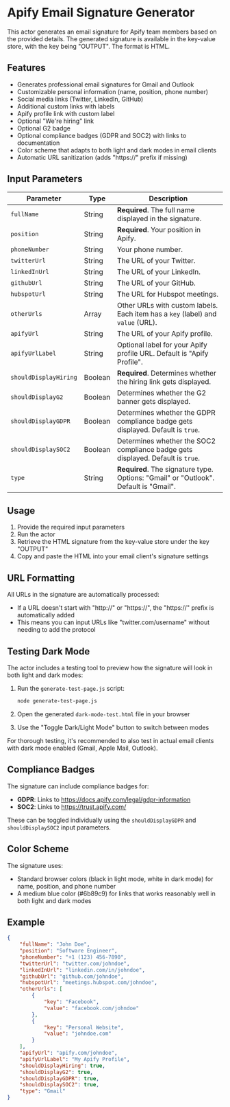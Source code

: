 # Apify Email Signature Generator

This actor generates an email signature for Apify team members based on the provided details.
The generated signature is available in the key-value store, with the key being "OUTPUT".
The format is HTML.

## Features

- Generates professional email signatures for Gmail and Outlook
- Customizable personal information (name, position, phone number)
- Social media links (Twitter, LinkedIn, GitHub)
- Additional custom links with labels
- Apify profile link with custom label
- Optional "We're hiring" link
- Optional G2 badge
- Optional compliance badges (GDPR and SOC2) with links to documentation
- Color scheme that adapts to both light and dark modes in email clients
- Automatic URL sanitization (adds "https://" prefix if missing)

## Input Parameters

| Parameter | Type | Description |
|-----------|------|-------------|
| `fullName` | String | **Required**. The full name displayed in the signature. |
| `position` | String | **Required**. Your position in Apify. |
| `phoneNumber` | String | Your phone number. |
| `twitterUrl` | String | The URL of your Twitter. |
| `linkedInUrl` | String | The URL of your LinkedIn. |
| `githubUrl` | String | The URL of your GitHub. |
| `hubspotUrl` | String | The URL for Hubspot meetings. |
| `otherUrls` | Array | Other URLs with custom labels. Each item has a `key` (label) and `value` (URL). |
| `apifyUrl` | String | The URL of your Apify profile. |
| `apifyUrlLabel` | String | Optional label for your Apify profile URL. Default is "Apify Profile". |
| `shouldDisplayHiring` | Boolean | **Required**. Determines whether the hiring link gets displayed. |
| `shouldDisplayG2` | Boolean | Determines whether the G2 banner gets displayed. |
| `shouldDisplayGDPR` | Boolean | Determines whether the GDPR compliance badge gets displayed. Default is `true`. |
| `shouldDisplaySOC2` | Boolean | Determines whether the SOC2 compliance badge gets displayed. Default is `true`. |
| `type` | String | **Required**. The signature type. Options: "Gmail" or "Outlook". Default is "Gmail". |

## Usage

1. Provide the required input parameters
2. Run the actor
3. Retrieve the HTML signature from the key-value store under the key "OUTPUT"
4. Copy and paste the HTML into your email client's signature settings

## URL Formatting

All URLs in the signature are automatically processed:
- If a URL doesn't start with "http://" or "https://", the "https://" prefix is automatically added
- This means you can input URLs like "twitter.com/username" without needing to add the protocol

## Testing Dark Mode

The actor includes a testing tool to preview how the signature will look in both light and dark modes:

1. Run the `generate-test-page.js` script:

   ```bash
   node generate-test-page.js
   ```

2. Open the generated `dark-mode-test.html` file in your browser
3. Use the "Toggle Dark/Light Mode" button to switch between modes

For thorough testing, it's recommended to also test in actual email clients with dark mode enabled (Gmail, Apple Mail, Outlook).

## Compliance Badges

The signature can include compliance badges for:

- **GDPR**: Links to <https://docs.apify.com/legal/gdpr-information>
- **SOC2**: Links to <https://trust.apify.com/>

These can be toggled individually using the `shouldDisplayGDPR` and `shouldDisplaySOC2` input parameters.

## Color Scheme

The signature uses:

- Standard browser colors (black in light mode, white in dark mode) for name, position, and phone number
- A medium blue color (#6b89c9) for links that works reasonably well in both light and dark modes

## Example

```json
{
    "fullName": "John Doe",
    "position": "Software Engineer",
    "phoneNumber": "+1 (123) 456-7890",
    "twitterUrl": "twitter.com/johndoe",
    "linkedInUrl": "linkedin.com/in/johndoe",
    "githubUrl": "github.com/johndoe",
    "hubspotUrl": "meetings.hubspot.com/johndoe",
    "otherUrls": [
        {
            "key": "Facebook",
            "value": "facebook.com/johndoe"
        },
        {
            "key": "Personal Website",
            "value": "johndoe.com"
        }
    ],
    "apifyUrl": "apify.com/johndoe",
    "apifyUrlLabel": "My Apify Profile",
    "shouldDisplayHiring": true,
    "shouldDisplayG2": true,
    "shouldDisplayGDPR": true,
    "shouldDisplaySOC2": true,
    "type": "Gmail"
}
```
